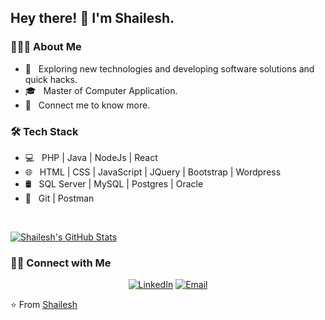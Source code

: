 
<!--### Hi there 👋

**ShaileshSPS** is a ✨ _special_ ✨ repository because its `README.md` (this file) appears on your GitHub profile.

Here are some ideas to get you started:

- 🔭 I’m currently working on ...
- 🌱 I’m currently learning ...
- 👯 I’m looking to collaborate on ...
- 🤔 I’m looking for help with ...
- 💬 Ask me about ...
- 📫 How to reach me: ...
- 😄 Pronouns: ...
- ⚡ Fun fact: ...
-->
<h2> Hey there! 👋 I'm Shailesh.</h2>

<h3> 👨🏻‍💻 About Me </h3>

- 🤔 &nbsp; Exploring new technologies and developing software solutions and quick hacks.
- 🎓 &nbsp; Master of Computer Application.
- 🌱 &nbsp; Connect me to know more.

<h3>🛠 Tech Stack</h3>

- 💻 &nbsp; PHP | Java | NodeJs | React
- 🌐 &nbsp; HTML | CSS | JavaScript | JQuery | Bootstrap | Wordpress
- 🛢 &nbsp; SQL Server | MySQL | Postgres | Oracle
- 🔧 &nbsp; Git | Postman 

<br/>

[![Shailesh's GitHub Stats](https://github-readme-stats.vercel.app/api?username=shaileshsps&show_icons=true)](https://github.com/shaileshsps)

<h3> 🤝🏻 Connect with Me </h3>

<p align="center">
<!--<a href="https://"><img alt="PortFolio" src="https://img.shields.io/badge/Portfolio-www.devismail.netlify.com-blue?style=flat-square&logo=google-chrome"></a> -->
<a href="https://www.linkedin.com/in/shaileshkumar-s-91aab4b5"><img alt="LinkedIn" src="https://img.shields.io/badge/shailesh-linkedIn-brightgreen?style=flat-square&logo=linkedin"></a>
<!-- <a href="https://www.facebook.com"><img alt="Facebook" src="https://img.shields.io/badge/shailesh-facebook-blue?style=flat&logo=facebook"></a> -->
<a href="mailto:shailesh.spbs@gmail.com"><img alt="Email" src="https://img.shields.io/badge/Email-shailesh.spbs@gmail.com-blue?style=flat-square&logo=gmail"></a>
</p>

⭐️ From [Shailesh](https://github.com/shaileshsps)
